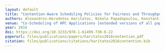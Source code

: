 ```yaml
---
layout: default
title: "Contention-Aware Scheduling Policies for Fairness and Throughput"
authors: Alexandros-Herodotos Haritatos, Nikela Papadopoulou, Konstantinos Nikas, Georgios I. Goumas, Nectarios Koziris
venue: "Co-Scheduling of HPC Applications [extended versions of all papers from COSH at HiPEAC 2016, Prague, Czech Republic, January 19, 2016]"
year: 2016
doi: https://doi.org/10.3233/978-1-61499-730-6-22
paperurl: files/publications/papers/haritatos2016contention.pdf
citation: files/publications/citations/haritatos2016contention.bib
---
```

